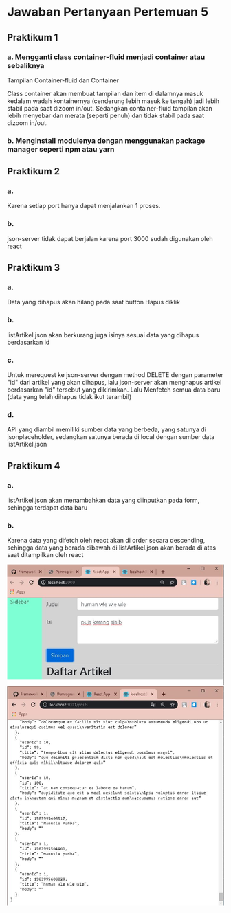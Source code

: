 # Jawaban Pertanyaan Pertemuan 5

## Praktikum 1
### a. Mengganti class container-fluid menjadi container atau sebaliknya

Tampilan Container-fluid dan Container 

Class container akan membuat tampilan dan item di dalamnya masuk kedalam wadah kontainernya (cenderung lebih masuk ke tengah) jadi lebih stabil pada saat dizoom in/out. Sedangkan container-fluid tampilan akan lebih menyebar dan merata (seperti penuh) dan tidak stabil pada saat dizoom in/out.

### b. Menginstall modulenya dengan menggunakan package manager seperti npm atau yarn

## Praktikum 2
### a.
Karena setiap port hanya dapat menjalankan 1 proses.

### b.
json-server tidak dapat berjalan karena port 3000 sudah digunakan oleh react

## Praktikum 3
### a.
Data yang dihapus akan hilang pada saat button Hapus diklik

### b.
listArtikel.json akan berkurang juga isinya sesuai data yang dihapus berdasarkan id

### c.
Untuk merequest ke json-server dengan method DELETE dengan parameter "id" dari artikel yang akan dihapus, lalu json-server akan menghapus artikel berdasarkan "id" tersebut yang dikirimkan. Lalu Menfetch semua data baru (data yang telah dihapus tidak ikut terambil)
### d.
API yang diambil memiliki sumber data yang berbeda, yang satunya di jsonplaceholder, sedangkan satunya berada di local dengan sumber data listArtikel.json

## Praktikum 4
### a. 
listArtikel.json akan menambahkan data yang diinputkan pada form, sehingga terdapat data baru
### b.
Karena data yang difetch oleh react akan di order secara descending, sehingga data yang berada dibawah di listArtikel.json akan berada di atas saat ditampilkan oleh react

<img src="4.JPG">
<img src="4.1.JPG">

